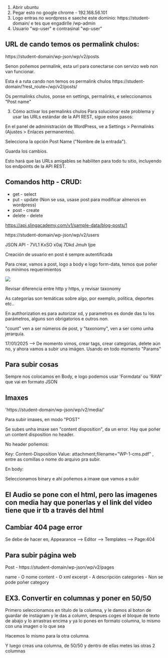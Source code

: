 1. Abrir ubuntu
1. Pegar esto no google chrome - 192.168.56.101
1. Logo entras no wordpress e saeche este dominio:
    https://student-domain/ e tes que engadirlle /wp-admin
1. Usuario "wp-user" e contrasinal "wp-user"



## URL de cando temos os permalink chulos:

https://student-domain/wp-json/wp/v2/posts

Senon poñemos permalink, esta url para conectarse con servizo web non van funcionar. 

Esta é a ruta cando non temos os permalink chulos 
https://student-domain/?rest_route=/wp/v2/posts/

Os permalinks chulos, ponse en settings, permalinks, e seleccionamos "Post name"

3. Cómo activar los permalinks chulos
Para solucionar este problema y usar las URLs estándar de la API REST, sigue estos pasos:

En el panel de administración de WordPress, ve a Settings > Permalinks (Ajustes > Enlaces permanentes).

Selecciona la opción Post Name ("Nombre de la entrada").

Guarda los cambios.

Esto hará que las URLs amigables se habiliten para todo tu sitio, incluyendo los endpoints de la API REST.

## Comandos http - CRUD:

- get - select
- put - update (Non se usa, usase post para modificar almenos en wordpress)
- post - create
- delete - delete



https://api.slingacademy.com/v1/sample-data/blog-posts/1


https://student-domain/wp-json/wp/v2/users

JSON API - 7VL1 KxSO x0aj 7Dkd Jmuh Ijpe


Creación de usuario en post é sempre autentificada


Para crear, vamos a post, logo a body e logo form-data, temos que poñer os mínimos requerimientos

![](/Recursos/Captura%20creacion%20usuario%20postman.jpg)


Revisar diferencia entre http y https, y revisar taxonomy


As categorías son temáticas sobre algo, por exemplo, política, deportes etc..

En autthorization es para autorizar xd, y parametros es donde das tu los parámetros, alguns son obrigatorios e outros non. 


"count" ven a ser números de post, y "taxonomy", ven a ser como unha jerarquía.

17/01/2025 --> De momento vimos, crear tags, crear categorias, delete aún no, y ahora vamos a subir una imágen. Usando en todo momento "Params"


## Para subir cosas

Sempre nos colocamos en Body, e logo podemos usar 'Formdata' ou 'RAW' que vai en formato JSON

## Imaxes

'https://student-domain/wp-json/wp/v2/media/'

Para subir imaxes, en modo "POST"

Se subes unha imaxe sen "content disposition", da un error. Hay que poñer un content disposition no header. 

No header poñemos:

Key: Content-Disposition
Value: attachment;filename="WP-1-cms.pdf" , entre as comillas o nome do arquivo pra subir.

En body:

Seleccionamos binary e ahí poñemos a imaxe que vamos a subir


## El Audio se pone con el html, pero las imagenes con media hay que ponerlas y el link del vídeo tiene que ir tb a través del html 


## Cambiar 404 page error

Se debe de hacer en, Appearance --> Editor --> Templates --> Page:404


## Para subir página web 

Post - https://student-domain/wp-json/wp/v2/pages

name - O nome 
content - O xml
excerpt - A descripción 
categories - Non se pode poñer category

## EX3. Convertir en columnas y poner en 50/50

Primero seleccionamos en título de la columna, y le damos al boton de guardar de instagram y le das a column, despues coges el bloque de texto de abajo y lo arrastras encima y ya lo pones en formato columna, lo mismo con una imagen o lo que sea

Hacemos lo mismo para la otra columna. 

Y luego creas una columna, de 50/50 y dentro de ellas metes las otras 2 columnas 

